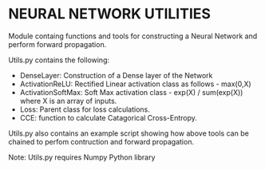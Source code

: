# NEURAL NETWORK UTILITIES

Module containg functions and tools for constructing a Neural Network and perform forward propagation.

Utils.py contains the following:
- DenseLayer: Construction of a Dense layer of the Network
- ActivationReLU: Rectified Linear activation class as follows - max(0,X)
- ActivationSoftMax: Soft Max activation class - exp(X) / sum(exp(X)) where X is an array of inputs.
- Loss: Parent class for loss calculations.
- CCE: function to calculate Catagorical Cross-Entropy.

Utils.py also contains an  example script showing how above tools can be chained to perfom contruction and forward propagation.

Note: Utils.py requires Numpy Python library

